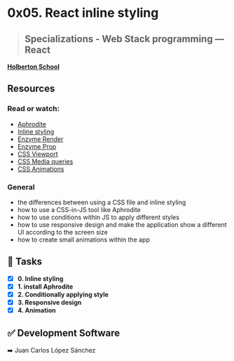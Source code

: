 # 0x05. React inline styling
> ## Specializations - Web Stack programming ― React  
**[Holberton School](https://www.holbertonschool.com/)**

## Resources
### Read or watch:
* [Aphrodite](https://github.com/khan/aphrodite)
* [Inline styling](https://reactjs.org/docs/dom-elements.html#style)
* [Enzyme Render](https://enzymejs.github.io/enzyme/docs/api/ShallowWrapper/render.html)
* [Enzyme Prop](https://enzymejs.github.io/enzyme/docs/api/ShallowWrapper/prop.html)
* [CSS Viewport](https://www.w3schools.com/css/css_rwd_viewport.asp)
* [CSS Media queries](https://www.w3schools.com/css/css_rwd_mediaqueries.asp)
* [CSS Animations](https://www.w3schools.com/css/css3_animations.asp)

### General
* the differences between using a CSS file and inline styling
* how to use a CSS-in-JS tool like Aphrodite
* how to use conditions within JS to apply different styles
* how to use responsive design and make the application show a different UI according to the screen size
* how to create small animations within the app

## :bookmark_tabs: Tasks
* [x] **0. Inline styling**
* [x] **1. install Aphrodite**
* [x] **2. Conditionally applying style**
* [x] **3. Responsive design**
* [x] **4. Animation**

## :white_check_mark: Development Software
:arrow_right: Juan Carlos López Sánchez
